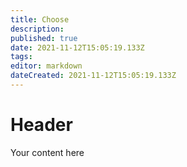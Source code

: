 ```yaml
---
title: Choose
description: 
published: true
date: 2021-11-12T15:05:19.133Z
tags: 
editor: markdown
dateCreated: 2021-11-12T15:05:19.133Z
---
```


# Header
Your content here